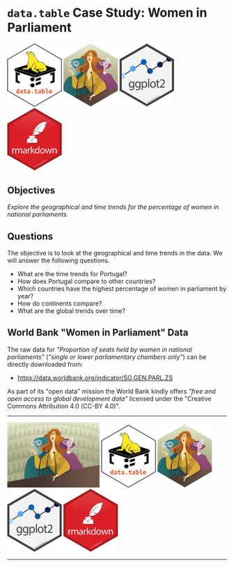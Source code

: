 # `data.table` Case Study: Women in Parliament

<div>
<img src="images/r-datatable-hex.png" alt="ggplot2 Hex Sticker" width="125"> <img src="images/Women_in_Parliament_hex.svg" alt="Women in Parliament Hex Sticker" width="125"> <img src="images/ggplot2.svg" alt="ggplot2 Hex Sticker" width="125"> <img src="images/rmarkdown.svg" alt="R Markdown Hex Sticker" width="125">
</div>

## Objectives

*Explore the geographical and time trends for the percentage of women in 
national parliaments.*

## Questions

The objective is to look at the geographical and time trends in the data. We will
answer the following questions.

+ What are the time trends for Portugal?
+ How does Portugal compare to other countries?
+ Which countries have the highest percentage of women in parliament by year?
+ How do continents compare?
+ What are the global trends over time?

## World Bank "Women in Parliament" Data

The raw data for *"Proportion of seats held by women in national parliaments"* 
(_"single or lower parliamentary chambers only"_) can be directly downloaded from:

+ https://data.worldbank.org/indicator/SG.GEN.PARL.ZS 

As part of its "open data" mission the World Bank kindly offers *"free and open access to 
global development data"* licensed under the "Creative Commons Attribution 4.0 (CC-BY 4.0)".

<hr>

<div>
<img src="images/Women_in_Parliament_rect.svg" alt="Women in Parliament Bonus Image" height="150"> <img src="images/r-datatable-hex.png" alt="ggplot2 Hex Sticker" width="125"> <img src="images/Women_in_Parliament_hex.svg" alt="Women in Parliament Hex Sticker" width="125"> <img src="images/ggplot2.svg" alt="ggplot2 Hex Sticker" width="125"> <img src="images/rmarkdown.svg" alt="R Markdown Hex Sticker" width="125">
</div>

<hr>
